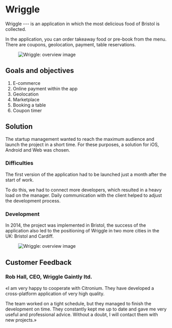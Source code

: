 # Wriggle

Wriggle --- is an application in which the most delicious food of Bristol is collected.

In the application, you can order takeaway food or pre-book from the menu. There are coupons, geolocation, payment, table reservations.

<figure>
    <img src="{{ site.baseurl }}/assets/img/projects/wriggle/wriggle-1-overview.png" alt="Wriggle: overview image"/>
</figure>

## Goals and objectives

1. E-commerce
1. Online payment within the app
1. Geolocation
1. Marketplace
1. Booking a table
1. Coupon timer

## Solution

The startup management wanted to reach the maximum audience and launch the project in a short time. For these purposes, a solution for iOS, Android and Web was chosen.

### Difficulties

The first version of the application had to be launched just a month after the start of work.

To do this, we had to connect more developers, which resulted in a heavy load on the manager. Daily communication with the client helped to adjust the development process.

### Development

In 2014, the project was implemented in Bristol, the success of the application also led to the positioning of Wriggle in two more cities in the UK: Bristol and Cardiff.

<figure>
    <img src="{{ site.baseurl }}/assets/img/projects/wriggle/wriggle-2-filtration.png" alt="Wriggle: overview image"/>
</figure>

## Customer Feedback

### Rob Hall, CEO, Wriggle Gaintly ltd.

«I am very happy to cooperate with Citronium. They have developed a cross-platform application of very high quality.

The team worked on a tight schedule, but they managed to finish the development on time.
They constantly kept me up to date and gave me very useful and professional advice.
Without a doubt, I will contact them with new projects.»

